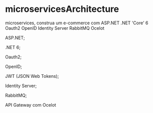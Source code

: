 # microservicesArchitecture
microservices, construa um e-commerce com ASP.NET .NET 'Core' 6 Oauth2 OpenID Identity Server RabbitMQ Ocelot

ASP.NET;

.NET 6;

Oauth2;

OpenID;

JWT (JSON Web Tokens);

Identity Server;

RabbitMQ;

API Gateway com Ocelot
